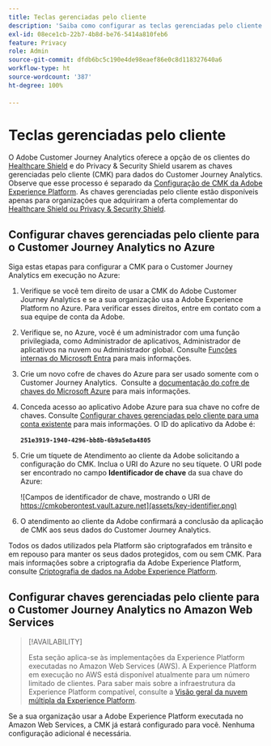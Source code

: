 ```yaml
---
title: Teclas gerenciadas pelo cliente
description: 'Saiba como configurar as teclas gerenciadas pelo cliente para o Customer Journey Analytics. '
exl-id: 08ece1cb-22b7-4b8d-be76-5414a810feb6
feature: Privacy
role: Admin
source-git-commit: dfdb6bc5c190e4de98eaef86e0c8d118327640a6
workflow-type: ht
source-wordcount: '387'
ht-degree: 100%

---
```


# Teclas gerenciadas pelo cliente

O Adobe Customer Journey Analytics oferece a opção de os clientes do [Healthcare Shield](https://www.adobe.com/trust/compliance/hipaa-ready.html) e do Privacy &amp; Security Shield usarem as chaves gerenciadas pelo cliente (CMK) para dados do Customer Journey Analytics. Observe que esse processo é separado da [Configuração de CMK da Adobe Experience Platform](https://experienceleague.adobe.com/pt-br/docs/experience-platform/landing/governance-privacy-security/customer-managed-keys/overview). As chaves gerenciadas pelo cliente estão disponíveis apenas para organizações que adquiriram a oferta complementar do [Healthcare Shield ou Privacy &amp; Security Shield](https://experienceleague.adobe.com/pt-br/docs/events/customer-data-management-voices-recordings/governance/healthcare-shield).

## Configurar chaves gerenciadas pelo cliente para o Customer Journey Analytics no Azure

Siga estas etapas para configurar a CMK para o Customer Journey Analytics em execução no Azure:

1. Verifique se você tem direito de usar a CMK do Adobe Customer Journey Analytics e se a sua organização usa a Adobe Experience Platform no Azure. Para verificar esses direitos, entre em contato com a sua equipe de conta da Adobe.
1. Verifique se, no Azure, você é um administrador com uma função privilegiada, como Administrador de aplicativos, Administrador de aplicativos na nuvem ou Administrador global. Consulte [Funções internas do Microsoft Entra](https://learn.microsoft.com/pt-br/entra/identity/role-based-access-control/permissions-reference) para mais informações.
1. Crie um novo cofre de chaves do Azure para ser usado somente com o Customer Journey Analytics.  Consulte a [documentação do cofre de chaves do Microsoft Azure](https://learn.microsoft.com/pt-br/azure/key-vault/general/) para mais informações.
1. Conceda acesso ao aplicativo Adobe Azure para sua chave no cofre de chaves. Consulte [Configurar chaves gerenciadas pelo cliente para uma conta existente](https://learn.microsoft.com/pt-br/azure/storage/common/customer-managed-keys-configure-cross-tenant-existing-account?toc=%2Fazure%2Fstorage%2Fblobs%2Ftoc.json&amp;tabs=powershell-preview%2Cazure-portal#the-customer-grants-the-service-providers-app-access-to-the-key-in-the-key-vault) para mais informações. O ID do aplicativo da Adobe é:

   **`251e3919-1940-4296-bb8b-6b9a5e8a4805`**

1. Crie um tíquete de Atendimento ao cliente da Adobe solicitando a configuração do CMK. Inclua o URI do Azure no seu tíquete. O URI pode ser encontrado no campo **Identificador de chave** da sua chave do Azure:

   ![Campos de identificador de chave, mostrando o URI de https://cmkoberontest.vault.azure.net](assets/key-identifier.png)

1. O atendimento ao cliente da Adobe confirmará a conclusão da aplicação de CMK aos seus dados do Customer Journey Analytics.

Todos os dados utilizados pela Platform são criptografados em trânsito e em repouso para manter os seus dados protegidos, com ou sem CMK. Para mais informações sobre a criptografia da Adobe Experience Platform, consulte [Criptografia de dados na Adobe Experience Platform](https://experienceleague.adobe.com/pt-br/docs/experience-platform/landing/governance-privacy-security/encryption).

## Configurar chaves gerenciadas pelo cliente para o Customer Journey Analytics no Amazon Web Services

>[!AVAILABILITY]
>
>Esta seção aplica-se às implementações da Experience Platform executadas no Amazon Web Services (AWS). A Experience Platform em execução no AWS está disponível atualmente para um número limitado de clientes. Para saber mais sobre a infraestrutura da Experience Platform compatível, consulte a [Visão geral da nuvem múltipla da Experience Platform](https://experienceleague.adobe.com/pt-br/docs/experience-platform/landing/multi-cloud).

Se a sua organização usar a Adobe Experience Platform executada no Amazon Web Services, a CMK já estará configurado para você. Nenhuma configuração adicional é necessária.
